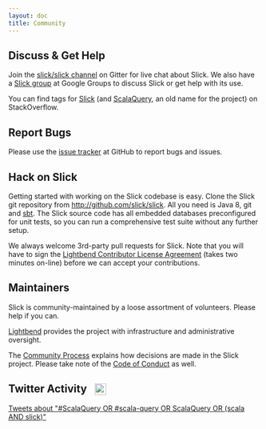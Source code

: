 ```yaml
---
layout: doc
title: Community
---
```


## Discuss & Get Help

Join the [slick/slick channel](https://gitter.im/slick/slick?utm_source=share-link&utm_medium=link&utm_campaign=share-link) on Gitter for live chat about Slick.
We also have a [Slick group](http://groups.google.com/group/scalaquery)
at Google Groups to discuss Slick or get help with its use.

You can find tags for
[Slick](http://stackoverflow.com/questions/tagged/slick) (and
[ScalaQuery](http://stackoverflow.com/questions/tagged/scalaquery), an
old name for the project) on StackOverflow.

## Report Bugs

Please use the [issue tracker](http://github.com/slick/slick/issues) at GitHub
to report bugs and issues.

## Hack on Slick

Getting started with working on the Slick codebase is easy. Clone the Slick git repository
from <http://github.com/slick/slick>. All you need is Java 8, git and
[sbt](http://www.scala-sbt.org/). The Slick source code has all embedded
databases preconfigured for unit tests, so you can run a comprehensive test suite
without any further setup.

We always welcome 3rd-party pull requests for Slick. Note that you will have to sign the
[Lightbend Contributor License Agreement](https://www.lightbend.com/contribute/cla)
(takes two minutes on-line) before we can accept your contributions.

## Maintainers

Slick is community-maintained by a loose assortment of volunteers. Please help if you can.

[Lightbend](https://lightbend.com) provides the project with infrastructure and administrative oversight.

The [Community Process](/community/process) explains how decisions are made in the Slick project.
Please take note of the [Code of Conduct](https://www.lightbend.com/conduct) as well.

## Twitter Activity <a href="http://twitter.com" style="padding-left: 0.5em"><img src="/resources/images/Twitter_logo_blue.png" style="width: 1.1em; height: 1.1em; padding: 0; margin: 0; vertical-align: text-bottom"/></a>

<a class="twitter-timeline" data-chrome="nofooter transparent noheader" width="698" height="600" href="https://twitter.com/search?q=%23ScalaQuery+OR+%23scala-query+OR+ScalaQuery+OR+%28scala+AND+slick%29"  data-widget-id="421603285133295617">Tweets about "#ScalaQuery OR #scala-query OR ScalaQuery OR (scala AND slick)"</a>
<script src="/resources/javascript/twitter.js"> </script>

